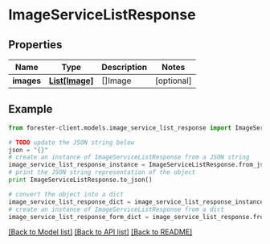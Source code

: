 # ImageServiceListResponse


## Properties

Name | Type | Description | Notes
------------ | ------------- | ------------- | -------------
**images** | [**List[Image]**](Image.md) | []Image | [optional] 

## Example

```python
from forester-client.models.image_service_list_response import ImageServiceListResponse

# TODO update the JSON string below
json = "{}"
# create an instance of ImageServiceListResponse from a JSON string
image_service_list_response_instance = ImageServiceListResponse.from_json(json)
# print the JSON string representation of the object
print ImageServiceListResponse.to_json()

# convert the object into a dict
image_service_list_response_dict = image_service_list_response_instance.to_dict()
# create an instance of ImageServiceListResponse from a dict
image_service_list_response_form_dict = image_service_list_response.from_dict(image_service_list_response_dict)
```
[[Back to Model list]](../README.md#documentation-for-models) [[Back to API list]](../README.md#documentation-for-api-endpoints) [[Back to README]](../README.md)


